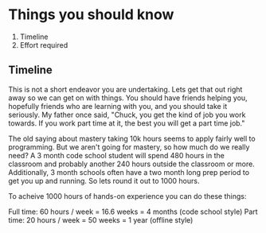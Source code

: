 Things you should know
======================

1. Timeline
2. Effort required

Timeline
--------

This is not a short endeavor you are undertaking. Lets get that out right away so we can get on with things. You should have friends helping you, hopefully friends who are learning with you, and you should take it seriously. My father once said, "Chuck, you get the kind of job you work towards. If you work part time at it, the best you will get a part time job."

The old saying about mastery taking 10k hours seems to apply fairly well to programming. But we aren't going for mastery, so how much do we really need? A 3 month code school student will spend 480 hours in the classroom and probably another 240 hours outside the classroom or more. Additionally, 3 month schools often have a two month long prep period to get you up and running. So lets round it out to 1000 hours. 

To acheive 1000 hours of hands-on experience you can do these things:

Full time: 60 hours / week = 16.6 weeks = 4 months (code school style)
Part time: 20 hours / week = 50 weeks = 1 year (offline style)
